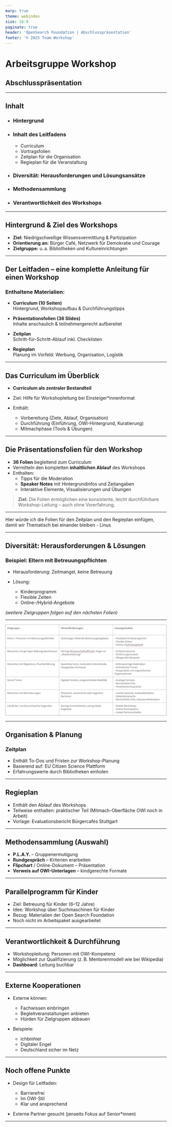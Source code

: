 ```yaml
---
marp: true
theme: webindex
size: 16:9
paginate: true
header: 'OpenSearch Foundation | Abschlusspräsentation'
footer: '© 2025 Team Workshop'
---
```


# Arbeitsgruppe Workshop
## Abschlusspräsentation

---

## Inhalt

- ### Hintergrund
- ### Inhalt des Leitfadens
    - Curriculum
    - Vortragsfolien
    - Zeitplan für die Organisation
    - Regieplan für die Veranstaltung
- ### Diversität: Herausforderungen und Lösungsansätze
- ### Methodensammlung
- ### Verantwortlichkeit des Workshops


---


## Hintergrund & Ziel des Workshops

- **Ziel:** Niedrigschwellige Wissensvermittlung & Partizipation
- **Orientierung an:** Bürger Café, Netzwerk für Demokratie und Courage
- **Zielgruppe:** u. a. Bibliotheken und Kultureinrichtungen

---

## Der Leitfaden – eine komplette Anleitung für einen Workshop
### Enthaltene Materialien:

- **Curriculum (10 Seiten)**  
  Hintergrund, Workshopaufbau & Durchführungstipps

- **Präsentationsfolien (36 Slides)**  
  Inhalte anschaulich & teilnehmergerecht aufbereitet

- **Zeitplan**  
  Schritt-für-Schritt-Ablauf inkl. Checklisten

- **Regieplan**  
  Planung im Vorfeld: Werbung, Organisation, Logistik


---

## Das Curriculum im Überblick

- **Curriculum als zentraler Bestandteil**
- Ziel: Hilfe für Workshopleitung bei Einsteiger\*innenformat
- Enthält:

  - Vorbereitung (Ziele, Ablauf, Organisation)
  - Durchführung (Einführung, OWI-Hintergrund, Kuratierung)
  - Mitmachphase (Tools & Übungen)

---

## Die Präsentationsfolien für den Workshop

- **36 Folien** begleitend zum Curriculum
- Vermitteln den kompletten **inhaltlichen Ablauf** des Workshops
- Enthalten:
  - Tipps für die Moderation  
  - **Speaker Notes** mit Hintergrundinfos und Zeitangaben  
  - Interaktive Elemente, Visualisierungen und Übungen

> **Ziel:** Die Folien ermöglichen eine konsistente, leicht durchführbare Workshop-Leitung – auch ohne Vorerfahrung.

---

Hier würde ich die Folien für den Zeitplan und den Regieplan einfügen, damit wir Thematisch bei einander bleiben - Linus

---
## Diversität: Herausforderungen & Lösungen

### Beispiel: Eltern mit Betreuungspflichten

- Herausforderung: Zeitmangel, keine Betreuung
- Lösung:

  * Kinderprogramm
  * Flexible Zeiten
  * Online-/Hybrid-Angebote

*(weitere Zielgruppen folgen auf den nächsten Folien)*

---

![bg left:45%  width:750](https://raw.githubusercontent.com/AlienAscension/folien-offener-webindex/refs/heads/main/media/Tabelle_divers.png)

---

## Organisation & Planung

### Zeitplan

- Enthält To-Dos und Fristen zur Workshop-Planung
- Basierend auf: EU Citizen Science Plattform
- Erfahrungswerte durch Bibliotheken einholen

---

## Regieplan

- Enthält den Ablauf des Workshops
- Teilweise enthalten: praktischer Teil (Mitmach-Oberfläche OWI noch in Arbeit)
- Vorlage: Evaluationsbericht Bürgercafés Stuttgart

---

## Methodensammlung (Auswahl)

- **P.L.A.Y.** – Gruppenermutigung
- **Rundgespräch** – Kriterien erarbeiten
- **Flipchart** / Online-Dokument – Präsentation
- **Verweis auf OWI-Unterlagen** – kindgerechte Formate

---

## Parallelprogramm für Kinder

- Ziel: Betreuung für Kinder (6–12 Jahre)
- Idee: Workshop über Suchmaschinen für Kinder
- Bezug: Materialien der Open Search Foundation
- Noch nicht im Arbeitspaket ausgearbeitet

---

## Verantwortlichkeit & Durchführung

- Workshopleitung: Personen mit OWI-Kompetenz
- Möglichkeit zur Qualifizierung (z. B. Mentorenmodell wie bei Wikipedia)
- **Dashboard**: Leitung buchbar

---

## Externe Kooperationen

- Externe können:

  * Fachwissen einbringen
  * Begleitveranstaltungen anbieten
  * Hürden für Zielgruppen abbauen

- Beispiele:

  * ichbinhier
  * Digitaler Engel
  * Deutschland sicher im Netz

---

## Noch offene Punkte

- Design für Leitfaden:

  * Barrierefrei
  * Im OWI-Stil
  * Klar und ansprechend

- Externe Partner gesucht (jenseits Fokus auf Senior\*innen)

---
